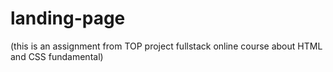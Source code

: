 # landing-page
(this is an assignment from TOP project fullstack online course about HTML and CSS fundamental)
